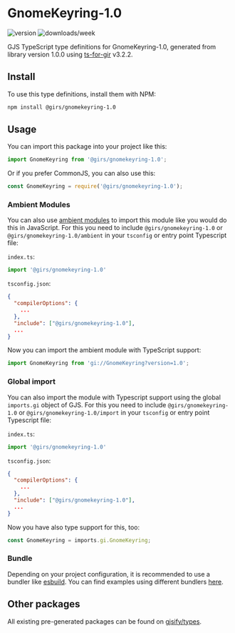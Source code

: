 
# GnomeKeyring-1.0

![version](https://img.shields.io/npm/v/@girs/gnomekeyring-1.0)
![downloads/week](https://img.shields.io/npm/dw/@girs/gnomekeyring-1.0)


GJS TypeScript type definitions for GnomeKeyring-1.0, generated from library version 1.0.0 using [ts-for-gir](https://github.com/gjsify/ts-for-gir) v3.2.2.


## Install

To use this type definitions, install them with NPM:
```bash
npm install @girs/gnomekeyring-1.0
```

## Usage

You can import this package into your project like this:
```ts
import GnomeKeyring from '@girs/gnomekeyring-1.0';
```

Or if you prefer CommonJS, you can also use this:
```ts
const GnomeKeyring = require('@girs/gnomekeyring-1.0');
```

### Ambient Modules

You can also use [ambient modules](https://github.com/gjsify/ts-for-gir/tree/main/packages/cli#ambient-modules) to import this module like you would do this in JavaScript.
For this you need to include `@girs/gnomekeyring-1.0` or `@girs/gnomekeyring-1.0/ambient` in your `tsconfig` or entry point Typescript file:

`index.ts`:
```ts
import '@girs/gnomekeyring-1.0'
```

`tsconfig.json`:
```json
{
  "compilerOptions": {
    ...
  },
  "include": ["@girs/gnomekeyring-1.0"],
  ...
}
```

Now you can import the ambient module with TypeScript support: 

```ts
import GnomeKeyring from 'gi://GnomeKeyring?version=1.0';
```

### Global import

You can also import the module with Typescript support using the global `imports.gi` object of GJS.
For this you need to include `@girs/gnomekeyring-1.0` or `@girs/gnomekeyring-1.0/import` in your `tsconfig` or entry point Typescript file:

`index.ts`:
```ts
import '@girs/gnomekeyring-1.0'
```

`tsconfig.json`:
```json
{
  "compilerOptions": {
    ...
  },
  "include": ["@girs/gnomekeyring-1.0"],
  ...
}
```

Now you have also type support for this, too:

```ts
const GnomeKeyring = imports.gi.GnomeKeyring;
```

### Bundle

Depending on your project configuration, it is recommended to use a bundler like [esbuild](https://esbuild.github.io/). You can find examples using different bundlers [here](https://github.com/gjsify/ts-for-gir/tree/main/examples).

## Other packages

All existing pre-generated packages can be found on [gjsify/types](https://github.com/gjsify/types).

